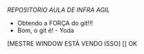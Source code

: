 *REPOSITORIO AULA DE INFRA AGIL*

- Obtendo a FORÇA do git!!!
- Bom, o git é! - Yoda

[MESTRE WINDOW ESTÁ VENDO ISSO]
[] OK
